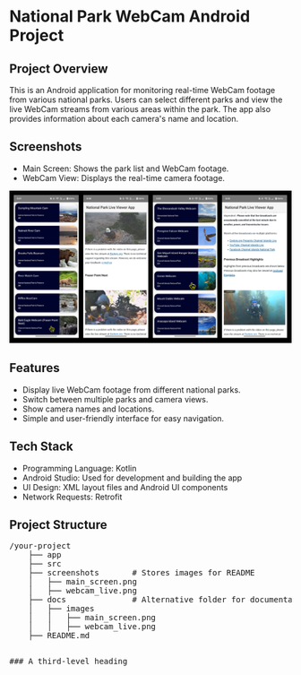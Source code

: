 # National Park WebCam Android Project
## Project Overview
This is an Android application for monitoring real-time WebCam footage from various national parks. Users can select different parks and view the live WebCam streams from various areas within the park. The app also provides information about each camera's name and location.

## Screenshots
- Main Screen: Shows the park list and WebCam footage.
- WebCam View: Displays the real-time camera footage.

![Main Screen](screenshots/screenshot.png)
## Features
- Display live WebCam footage from different national parks.
- Switch between multiple parks and camera views.
- Show camera names and locations.
- Simple and user-friendly interface for easy navigation.

## Tech Stack
- Programming Language: Kotlin
- Android Studio: Used for development and building the app
- UI Design: XML layout files and Android UI components
- Network Requests: Retrofit

## Project Structure
<pre>
/your-project
    ├── app
    ├── src
    ├── screenshots       # Stores images for README
    │   ├── main_screen.png
    │   ├── webcam_live.png
    ├── docs              # Alternative folder for documentation
    │   ├── images
    │   │   ├── main_screen.png
    │   │   ├── webcam_live.png
    ├── README.md
<pre>

### A third-level heading